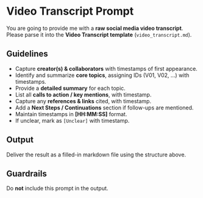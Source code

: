 # Video Transcript Prompt

You are going to provide me with a **raw social media video transcript**.  
Please parse it into the **Video Transcript template** (`video_transcript.md`).

## Guidelines
- Capture **creator(s) & collaborators** with timestamps of first appearance.
- Identify and summarize **core topics**, assigning IDs (V01, V02, …) with timestamps.
- Provide a **detailed summary** for each topic.
- List all **calls to action / key mentions**, with timestamp.
- Capture any **references & links** cited, with timestamp.
- Add a **Next Steps / Continuations** section if follow-ups are mentioned.
- Maintain timestamps in **[HH:MM:SS]** format.
- If unclear, mark as `[Unclear]` with timestamp.

## Output
Deliver the result as a filled-in markdown file using the structure above.

## Guardrails
Do **not** include this prompt in the output.
